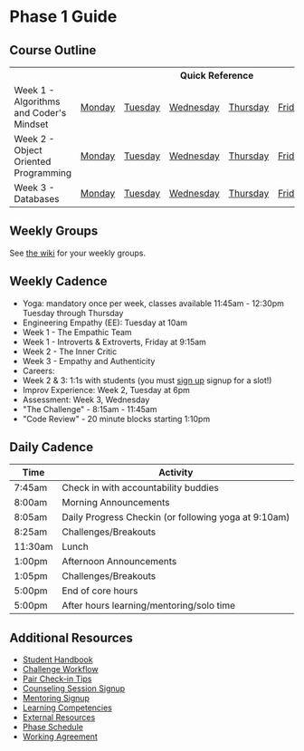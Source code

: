 # Phase 1 Guide

## Course Outline

<table>
<tr>
<th></th>
<th colspan="6">Quick Reference</th>
</tr>

<tr>
<td>Week 1 - Algorithms and Coder's Mindset</td>
<td><a href="./week-1/monday.md">Monday</a></a></td>
<td><a href="./week-1/tuesday.md">Tuesday</a></td>
<td><a href="./week-1/wednesday.md">Wednesday</a></td>
<td><a href="./week-1/thursday.md">Thursday</a></td>
<td><a href="./week-1/friday.md">Friday</a></td>
<td><a href="./week-1/weekend.md">Weekend</a></td>
</tr>

<tr>
<td>Week 2 - Object Oriented Programming</td>
<td><a href="./week-2/monday.md">Monday</a></td>
<td><a href="./week-2/tuesday.md">Tuesday</a></td>
<td><a href="./week-2/wednesday.md">Wednesday</a></td>
<td><a href="./week-2/thursday.md">Thursday</a></td>
<td><a href="./week-2/friday.md">Friday</a></td>
<td><a href="./week-2/weekend.md">Weekend</a></td>
</tr>

<tr>
<td>Week 3 - Databases</td>
<td><a href="./week-3/monday.md">Monday</a></td>
<td><a href="./week-3/tuesday.md">Tuesday</a></td>
<td><a href="./week-3/wednesday.md">Wednesday</a></td>
<td><a href="./week-3/thursday.md">Thursday</a></td>
<td><a href="./week-3/friday.md">Friday</a></td>
<td><a href="./week-3/weekend.md">Weekend</a></td>
</tr>
</table>

## Weekly Groups

See [the wiki](../../wiki/Groups) for your weekly groups.

## Weekly Cadence

- Yoga: mandatory once per week, classes available 11:45am - 12:30pm Tuesday through Thursday
- Engineering Empathy (EE): Tuesday at 10am
- Week 1 - The Empathic Team
- Week 1 - Introverts & Extroverts, Friday at 9:15am
- Week 2 - The Inner Critic
- Week 3 - Empathy and Authenticity
- Careers:
- Week 2 & 3: 1:1s with students (you must [sign up](http://bit.ly/24KtYGE) signup for a slot!)
- Improv Experience: Week 2, Tuesday at 6pm
- Assessment: Week 3, Wednesday
- "The Challenge" - 8:15am - 11:45am
- "Code Review" - 20 minute blocks starting 1:10pm

## Daily Cadence

Time    | Activity
---     | ---
7:45am  | Check in with accountability buddies
8:00am  | Morning Announcements
8:05am  | Daily Progress Checkin (or following yoga at 9:10am)
8:25am  | Challenges/Breakouts
11:30am | Lunch
1:00pm  | Afternoon Announcements
1:05pm  | Challenges/Breakouts
5:00pm  | End of core hours
5:00pm  | After hours learning/mentoring/solo time

## Additional Resources
- [Student Handbook](../../../student-handbook)
- [Challenge Workflow](resources/how_to_work_a_challenge.md)
- [Pair Check-in Tips](resources/pair-checkin-tips.md)
- [Counseling Session Signup](https://calendar.google.com/calendar/selfsched?sstoken=UU8yRmkwNldCa09LfGRlZmF1bHR8Y2Y3NmM2YTM4ZDM2NmVlMTZkNDVhZWU2M2NkMGZlYTI)
- [Mentoring Signup](http://mentoring.devbootcamp.com/)
- [Learning Competencies](resources/competencies.md)
- [External Resources](resources/resources.md)
- [Phase Schedule](resources/schedule.md)
- [Working Agreement](resources/working-agreement.md)

